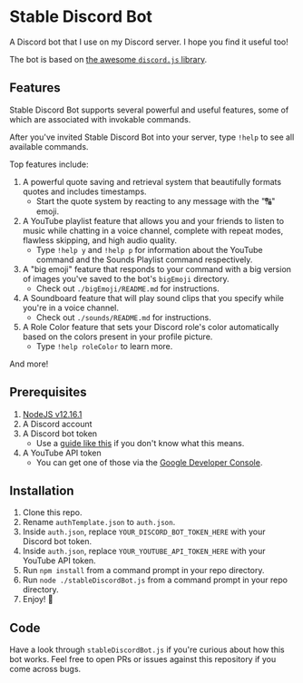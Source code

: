 # Stable Discord Bot
A Discord bot that I use on my Discord server. I hope you find it useful too!

The bot is based on [the awesome `discord.js` library](https://discord.js.org).

## Features
Stable Discord Bot supports several powerful and useful features, some of which are associated with invokable commands.

After you've invited Stable Discord Bot into your server, type `!help` to see all available commands.

Top features include:
1. A powerful quote saving and retrieval system that beautifully formats quotes and includes timestamps.
    - Start the quote system by reacting to any message with the "🔠" emoji.
2. A YouTube playlist feature that allows you and your friends to listen to music while chatting in a voice channel, complete with repeat modes, flawless skipping, and high audio quality.
    - Type `!help y` and `!help p` for information about the YouTube command and the Sounds Playlist command respectively.
3. A "big emoji" feature that responds to your command with a big version of images you've saved to the bot's `bigEmoji` directory.
    - Check out `./bigEmoji/README.md` for instructions.
4. A Soundboard feature that will play sound clips that you specify while you're in a voice channel.
    - Check out `./sounds/README.md` for instructions.
5. A Role Color feature that sets your Discord role's color automatically based on the colors present in your profile picture.
    - Type `!help roleColor` to learn more.

And more!

## Prerequisites
1. [NodeJS v12.16.1](https://nodejs.org/en/)
2. A Discord account
3. A Discord bot token
    - Use a [guide like this](https://github.com/reactiflux/discord-irc/wiki/Creating-a-discord-bot-&-getting-a-token) if you don't know what this means.
4. A YouTube API token
    - You can get one of those via the [Google Developer Console](https://console.developers.google.com/apis/api/youtube.googleapis.com/credentials).

## Installation
1. Clone this repo.
2. Rename `authTemplate.json` to `auth.json`.
3. Inside `auth.json`, replace `YOUR_DISCORD_BOT_TOKEN_HERE` with your Discord bot token.
4. Inside `auth.json`, replace `YOUR_YOUTUBE_API_TOKEN_HERE` with your YouTube API token.
5. Run `npm install` from a command prompt in your repo directory.
6. Run `node ./stableDiscordBot.js` from a command prompt in your repo directory.
7. Enjoy! 🎉

## Code
Have a look through `stableDiscordBot.js` if you're curious about how this bot works. Feel free to open PRs or issues against this repository if you come across bugs.

